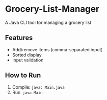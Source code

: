 # Grocery-List-Manager
A Java CLI tool for managing a grocery list

## Features
- Add/remove items (comma-separated input)
- Sorted display
- Input validation

## How to Run
1. Compile: `javac Main.java`
2. Run: `java Main`
